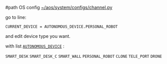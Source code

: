 #path OS config
[~/aos/system/configs/channel.py](https://github.com/duyhtq/maya/blob/develop/aos/system/configs/channel.py)

go to line:

`CURRENT_DEVICE = AUTONOMOUS_DEVICE.PERSONAL_ROBOT`

and edit device type you want.

with list [`AUTONOMOUS_DEVICE`](https://github.com/duyhtq/maya/blob/develop/aos/system/configs/device.py) :

`SMART_DESK`
`SMART_DESK_C`
`SMART_WALL`
`PERSONAL_ROBOT`
`CLONE`
`TELE_PORT`
`DRONE`
